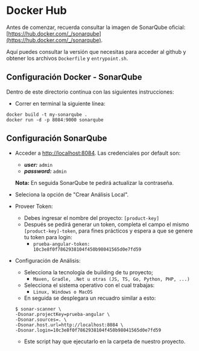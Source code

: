 
# Docker Hub
Antes de comenzar, recuerda consultar la imagen de SonarQube oficial: [https://hub.docker.com/_/sonarqube](https://hub.docker.com/_/sonarqube).

Aquí puedes consultar la versión que necesitas para acceder al github y obtener los archivos `Dockerfile` y `entrypoint.sh`.

## Configuración Docker - SonarQube
Dentro de este directorio continua con las siguientes instrucciones:
- Correr en terminal la siguiente línea:
~~~
docker build -t my-sonarqube .
docker run -d -p 8084:9000 sonarqube
~~~

## Configuración SonarQube
- Acceder a [http://localhost:8084](http://localhost:8084). Las credenciales por default son:
    - ***user:*** `admin`
    - ***password:*** `admin`

    **Nota:** En seguida SonarQube te pedirá actualizar la contraseña.

- Seleciona la opción de "Crear Análisis Local".

- Proveer Token:
    - Debes ingresar el nombre del proyecto: `[product-key]`
    - Después se pedirá generar un token, completa el campo el mismo ` [product-key]-token `, para fines prácticos y espera a que se genere tu token para login:
        - `prueba-angular-token: 10c3e8f0f7862938104f450b98041565d0e7fd59`

- Configuración de Análisis:
    - Selecciona la tecnología de building de tu proyecto;
        - `Maven, Gradle, .Net u otras (JS, TS, Go, Python, PHP, ...)`
    - Selecciona el sistema operativo con el cual trabajas:
        - `Linux, Windows o MacOS`
    - En seguida se desplegara un recuadro similar a esto:
    ~~~
    $ sonar-scanner \
    -Dsonar.projectKey=prueba-angular \
    -Dsonar.sources=. \
    -Dsonar.host.url=http://localhost:8084 \
    -Dsonar.login=10c3e8f0f7862938104f450b98041565d0e7fd59
    ~~~

    - Este script hay que ejecutarlo en la carpeta de nuestro proyecto.

